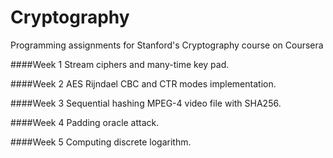 Cryptography
============
Programming assignments for Stanford's Cryptography course on Coursera

####Week 1
Stream ciphers and many-time key pad.

####Week 2
AES Rijndael CBC and CTR modes implementation.

####Week 3
Sequential hashing MPEG-4 video file with SHA256.

####Week 4
Padding oracle attack.

####Week 5
Computing discrete logarithm.
